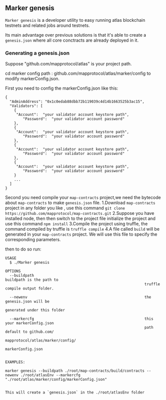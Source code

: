 ## Marker genesis

`Marker genesis` is a developer utility to easy running atlas blockchain testnets and related jobs around testnets.

Its main advantage over previous solutions is that it's able to create a `genesis.json` where all core conctracts are
already deployed in it.

### Generating a genesis.json

Suppose "github.com/mapprotocol/atlas" is your project path.

cd marker config path : github.com/mapprotocol/atlas/marker/config to modify markerConfig.json.

First you need to config the markerConfig.json like this:

```shell
{
  "AdminAddress": "0x1c0edab88dbb72b119039c4d14b1663525b3ac15",
  "Validators": [
    {
     "Account":  "your validator account keystore path",
        "Password":  "your validator account password"
    },
    {
     "Account":  "your validator account keystore path",
        "Password":  "your validator account password"
    },
    {
     "Account":  "your validator account keystore path",
        "Password":  "your validator account password"
    },
    {
     "Account":  "your validator account keystore path",
        "Password":  "your validator account password"
    }
    ...
  ]
}
```

Second you need compile your `map-contracts` project,we need the bytecode about `map-contracts` to make `genesis.json` file.
1.Download `map-contracts` project in any folder you like , use this command `git clone https://github.com/mapprotocol/map-contracts.git`
2.Suppose you have installed node, then then switch to the project file initialize the project and use this command `npm install`
3.Compile the project using truffle, the command compiled by truffle is `truffle compile`
4.A file called `build` will be generated in your `map-contracts` project. We will use this file to specify the corresponding parameters.

then to do so run:

```shell
USAGE
  $ ./Marker genesis

OPTIONS
  --buildpath                                                  buildpath is the path to 
                                                               truffle compile output folder.
  
  --newenv                                                     the genesis.json will be 
                                                               generated under this folder 

  --markercfg                                                  this your markerConfig.json 
                                                               path default to github.com/
                                                               mapprotocol/atlas/marker/config/
                                                               markerConfig.json
                                                       
  
EXAMPLES:

marker genesis --buildpath ./root/map-contracts/build/contracts --newenv ./root/atlasEnv --markercfg "./root/atlas/marker/config/markerConfig.json"


This will create a `genesis.json` in the ./root/atlasEnv folder
```
